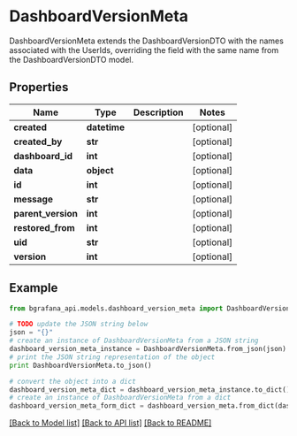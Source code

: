 # DashboardVersionMeta

DashboardVersionMeta extends the DashboardVersionDTO with the names associated with the UserIds, overriding the field with the same name from the DashboardVersionDTO model.

## Properties
Name | Type | Description | Notes
------------ | ------------- | ------------- | -------------
**created** | **datetime** |  | [optional] 
**created_by** | **str** |  | [optional] 
**dashboard_id** | **int** |  | [optional] 
**data** | **object** |  | [optional] 
**id** | **int** |  | [optional] 
**message** | **str** |  | [optional] 
**parent_version** | **int** |  | [optional] 
**restored_from** | **int** |  | [optional] 
**uid** | **str** |  | [optional] 
**version** | **int** |  | [optional] 

## Example

```python
from bgrafana_api.models.dashboard_version_meta import DashboardVersionMeta

# TODO update the JSON string below
json = "{}"
# create an instance of DashboardVersionMeta from a JSON string
dashboard_version_meta_instance = DashboardVersionMeta.from_json(json)
# print the JSON string representation of the object
print DashboardVersionMeta.to_json()

# convert the object into a dict
dashboard_version_meta_dict = dashboard_version_meta_instance.to_dict()
# create an instance of DashboardVersionMeta from a dict
dashboard_version_meta_form_dict = dashboard_version_meta.from_dict(dashboard_version_meta_dict)
```
[[Back to Model list]](../README.md#documentation-for-models) [[Back to API list]](../README.md#documentation-for-api-endpoints) [[Back to README]](../README.md)


